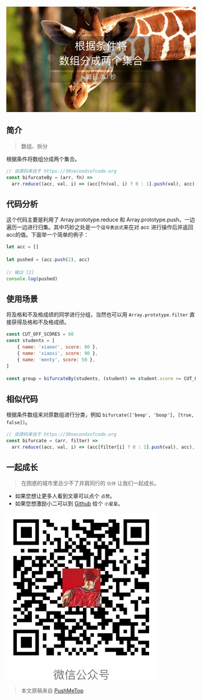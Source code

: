 <!-- # 根据条件将数组分成两个集合 -->

![封面](https://raw.githubusercontent.com/pushmetop/resource/master/30-seconds-for-everyday/bifurcate/poster.png)

## 简介

> 数组、拆分

根据条件将数组分成两个集合。

```javascript
// 该源码来自于 https://30secondsofcode.org
const bifurcateBy = (arr, fn) =>
  arr.reduce((acc, val, i) => (acc[fn(val, i) ? 0 : 1].push(val), acc), [[], []])
```

<!--more-->

## 代码分析

这个代码主要是利用了 Array.prototype.reduce 和 Array.prototype.push，一边遍历一边进行归集。其中巧妙之处是一个`逗号表达式`来在对 acc 进行操作后并返回 acc的值。下面举一个简单的例子：

```javascript
let acc = []

let pushed = (acc.push(2), acc)

// 输出 [2]
console.log(pushed)
```

## 使用场景

将及格和不及格成绩的同学进行分组，当然也可以用 `Array.prototype.filter` 直接获得及格和不及格成绩。

```javascript
const CUT_OFF_SCORES = 60
const students = [
    { name: 'xiaoer', score: 80 },
    { name: 'xiaosi', score: 90 },
    { name: 'menty', score: 50 },
]

const group = bifurcateBy(students, (student) => student.score >= CUT_OFF_SCORES)
```

## 相似代码

根据条件数组来对原数组进行分类，例如 `bifurcate(['beep', 'boop'], [true, false])`。

```javascript
// 该源码来自于 https://30secondsofcode.org
const bifurcate = (arr, filter) =>
  arr.reduce((acc, val, i) => (acc[filter[i] ? 0 : 1].push(val), acc), [[], []])
```

## 一起成长

> 在困惑的城市里总少不了并肩同行的 `伙伴` 让我们一起成长。

* 如果您想让更多人看到文章可以点个 `点赞`。
* 如果您想激励小二可以到 [Github](https://github.com/pushmetop/30-seconds-for-everyday) 给个 `小星星`。

![微信公众号](https://raw.githubusercontent.com/pushmetop/resource/master/donate/pushmetop.png)

> 本文原稿来自 [PushMeTop](https://github.com/pushmetop)